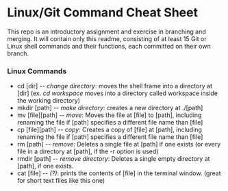 # Linux/Git Command Cheat Sheet

This repo is an introductory assignment and exercise in branching and merging. It will contain only this readme, consisting of at least 15 Git or Linux shell commands and their functions, each committed on their own branch.

### Linux Commands

* cd [dir] -- *change directory*: moves the shell frame into a directory at [dir] \(ex. *cd workspace* moves into a directory called workspace inside the working directory\)
* mkdir [path] -- *make directory*: creates a new directory at ./[path]
* mv [file][path] -- *move*: Moves the file at [file] to [path], including renaming the file if [path] specifies a different file name than [file]
* cp [file][path] -- *copy*: Creates a copy of [file] at [path], including renaming the file if [path] specifies a different file name than [file]
* rm [path] -- *remove*: Deletes a single file at [path] if one exists \(or every file in a directory at [path], if the -r option is used\)
* rmdir [path] -- *remove directory*: Deletes a single empty directory at [path], if one exists.
* cat [file] -- *\(?\)*: prints the contents of [file] in the terminal window. \(great for short text files like this one\)

